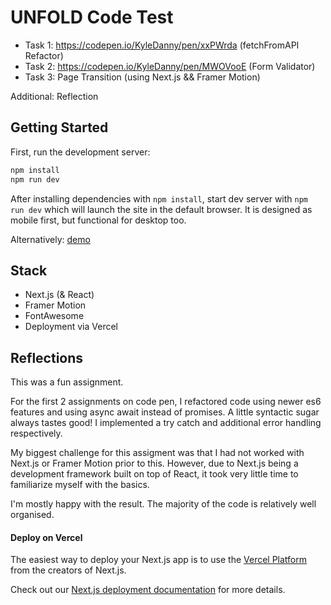 # UNFOLD Code Test

- Task 1: https://codepen.io/KyleDanny/pen/xxPWrda (fetchFromAPI Refactor)
- Task 2: https://codepen.io/KyleDanny/pen/MWOVooE (Form Validator) 
- Task 3: Page Transition (using Next.js && Framer Motion)

Additional: Reflection 

## Getting Started

First, run the development server:

```bash
npm install
npm run dev
```

After installing dependencies with ```npm install```, start dev server with ```npm run dev``` which will launch the site in the default browser.
It is designed as mobile first, but functional for desktop too. 

Alternatively: [demo](https://unfold-code-test-kyledanny.vercel.app/)

## Stack
- Next.js (& React)
- Framer Motion
- FontAwesome
- Deployment via Vercel

## Reflections 
This was a fun assignment. 

For the first 2 assignments on code pen, I refactored code using newer es6 features and using async await instead of promises. A little syntactic sugar always tastes good! I implemented a try catch and additional error handling respectively. 

My biggest challenge for this assigment was that I had not worked with Next.js or Framer Motion prior to this. However, due to Next.js being a development framework built on top of React, it took very little time to familiarize myself with the basics. 

I'm mostly happy with the result. The majority of the code is relatively well organised. 


#### Deploy on Vercel

The easiest way to deploy your Next.js app is to use the [Vercel Platform](https://vercel.com/new?utm_medium=default-template&filter=next.js&utm_source=create-next-app&utm_campaign=create-next-app-readme) from the creators of Next.js.

Check out our [Next.js deployment documentation](https://nextjs.org/docs/deployment) for more details.
